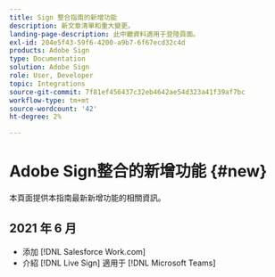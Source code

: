 ```yaml
---
title: Sign 整合指南的新增功能
description: 新文章清單和重大變更。
landing-page-description: 此中繼資料適用于登陸頁面。
exl-id: 204e5f43-59f6-4200-a9b7-6f67ecd32c4d
products: Adobe Sign
type: Documentation
solution: Adobe Sign
role: User, Developer
topic: Integrations
source-git-commit: 7f81ef456437c32eb4642ae54d323a41f39af7bc
workflow-type: tm+mt
source-wordcount: '42'
ht-degree: 2%

---
```


# Adobe Sign整合的新增功能 {#new}

本頁面提供本指南最新新增功能的相關資訊。

## 2021 年 6 月

* 添加 [!DNL Salesforce Work.com]
* 介紹 [!DNL Live Sign] 適用于 [!DNL Microsoft Teams]


